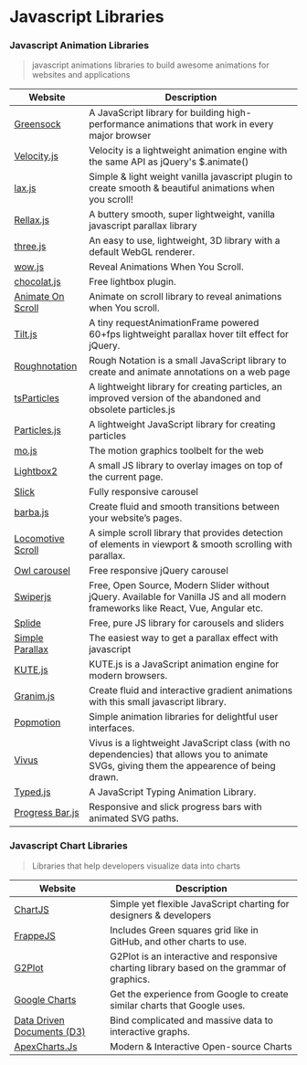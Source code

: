 # Javascript Libraries

### Javascript Animation Libraries

> javascript animations libraries to build awesome animations for websites and applications

| Website                                                                 | Description                                                                                                                                |
| ----------------------------------------------------------------------- | ------------------------------------------------------------------------------------------------------------------------------------------ |
| [Greensock](https://greensock.com)                                      | A JavaScript library for building high-performance animations that work in every major browser                                             |
| [Velocity.js](http://velocityjs.org)                                    | Velocity is a lightweight animation engine with the same API as jQuery's $.animate()                                                       |
| [lax.js](https://github.com/alexfoxy/laxxx)                             | Simple & light weight vanilla javascript plugin to create smooth & beautiful animations when you scroll!                                   |
| [Rellax.js](https://github.com/dixonandmoe/rellax)                      | A buttery smooth, super lightweight, vanilla javascript parallax library                                                                   |
| [three.js](https://github.com/mrdoob/three.js/)                         | An easy to use, lightweight, 3D library with a default WebGL renderer.                                                                     |
| [wow.js](https://wowjs.uk)                                              | Reveal Animations When You Scroll.                                                                                                         |
| [chocolat.js](http://chocolat.insipi.de)                                | Free lightbox plugin.                                                                                                                      |
| [Animate On Scroll](https://michalsnik.github.io/aos/)                  | Animate on scroll library to reveal animations when You scroll.                                                                            |
| [Tilt.js](http://gijsroge.github.io/tilt.js/)                           | A tiny requestAnimationFrame powered 60+fps lightweight parallax hover tilt effect for jQuery.                                             |
| [Roughnotation](https://roughnotation.com)                              | Rough Notation is a small JavaScript library to create and animate annotations on a web page                                               |
| [tsParticles](https://particles.matteobruni.it)                         | A lightweight library for creating particles, an improved version of the abandoned and obsolete particles.js                               |
| [Particles.js](https://vincentgarreau.com/particles.js/)                | A lightweight JavaScript library for creating particles                                                                                    |
| [mo.js](https://mojs.github.io)                                         | The motion graphics toolbelt for the web                                                                                                   |
| [Lightbox2](https://lokeshdhakar.com/projects/lightbox2/)               | A small JS library to overlay images on top of the current page.                                                                           |
| [Slick](https://kenwheeler.github.io/slick/)                            | Fully responsive carousel                                                                                                                  |
| [barba.js](https://barba.js.org)                                        | Create fluid and smooth transitions between your website’s pages.                                                                          |
| [Locomotive Scroll](https://locomotivemtl.github.io/locomotive-scroll/) | A simple scroll library that provides detection of elements in viewport & smooth scrolling with parallax.                                  |
| [Owl carousel](https://owlcarousel2.github.io/OwlCarousel2/)            | Free responsive jQuery carousel                                                                                                            |
| [Swiperjs](https://swiperjs.com)                                        | Free, Open Source, Modern Slider without jQuery. Available for Vanilla JS and all modern frameworks like React, Vue, Angular etc.          |
| [Splide](https://splidejs.com)                                          | Free, pure JS library for carousels and sliders                                                                                            |
| [Simple Parallax](https://simpleparallax.com)                           | The easiest way to get a parallax effect with javascript                                                                                   |
| [KUTE.js](https://thednp.github.io/kute.js/)                            | KUTE.js is a JavaScript animation engine for modern browsers.                                                                              |
| [Granim.js](https://sarcadass.github.io/granim.js/index.html)           | Create fluid and interactive gradient animations with this small javascript library.                                                       |
| [Popmotion](https://popmotion.io)                                       | Simple animation libraries for delightful user interfaces.                                                                                 |
| [Vivus](https://maxwellito.github.io/vivus/)                            | Vivus is a lightweight JavaScript class (with no dependencies) that allows you to animate SVGs, giving them the appearence of being drawn. |
| [Typed.js](https://mattboldt.com/demos/typed-js/)                       | A JavaScript Typing Animation Library.                                                                                                     |
| [Progress Bar.js](https://kimmobrunfeldt.github.io/progressbar.js/)     | Responsive and slick progress bars with animated SVG paths.                                                                                |

### Javascript Chart Libraries

> Libraries that help developers visualize data into charts

| Website                                               | Description                                                                                |
| ----------------------------------------------------- | ------------------------------------------------------------------------------------------ |
| [ChartJS](https://www.chartjs.org)                    | Simple yet flexible JavaScript charting for designers & developers                         |
| [FrappeJS](https://frappe.io/charts)                  | Includes Green squares grid like in GitHub, and other charts to use.                       |
| [G2Plot](https://g2plot.antv.vision/en)               | G2Plot is an interactive and responsive charting library based on the grammar of graphics. |
| [Google Charts](https://developers.google.com/chart/) | Get the experience from Google to create similar charts that Google uses.                  |
| [Data Driven Documents (D3)](https://d3js.org)        | Bind complicated and massive data to interactive graphs.                                   |
| [ApexCharts.Js](https://apexcharts.com)               | Modern & Interactive Open-source Charts                                                    |

